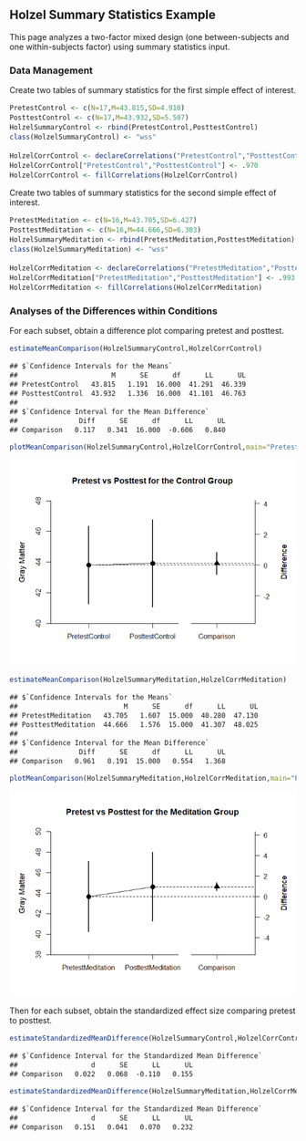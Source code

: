 ## Holzel Summary Statistics Example

This page analyzes a two-factor mixed design (one between-subjects and one within-subjects factor) using summary statistics input.

### Data Management

Create two tables of summary statistics for the first simple effect of interest.


```r
PretestControl <- c(N=17,M=43.815,SD=4.910)
PosttestControl <- c(N=17,M=43.932,SD=5.507)
HolzelSummaryControl <- rbind(PretestControl,PosttestControl)
class(HolzelSummaryControl) <- "wss"

HolzelCorrControl <- declareCorrelations("PretestControl","PosttestControl")
HolzelCorrControl["PretestControl","PosttestControl"] <- .970
HolzelCorrControl <- fillCorrelations(HolzelCorrControl)
```

Create two tables of summary statistics for the second simple effect of interest.


```r
PretestMeditation <- c(N=16,M=43.705,SD=6.427)
PosttestMeditation <- c(N=16,M=44.666,SD=6.303)
HolzelSummaryMeditation <- rbind(PretestMeditation,PosttestMeditation)
class(HolzelSummaryMeditation) <- "wss"

HolzelCorrMeditation <- declareCorrelations("PretestMeditation","PosttestMeditation")
HolzelCorrMeditation["PretestMeditation","PosttestMeditation"] <- .993
HolzelCorrMeditation <- fillCorrelations(HolzelCorrMeditation)
```

### Analyses of the Differences within Conditions

For each subset, obtain a difference plot comparing pretest and posttest.


```r
estimateMeanComparison(HolzelSummaryControl,HolzelCorrControl)
```

```
## $`Confidence Intervals for the Means`
##                       M      SE      df      LL      UL
## PretestControl   43.815   1.191  16.000  41.291  46.339
## PosttestControl  43.932   1.336  16.000  41.101  46.763
## 
## $`Confidence Interval for the Mean Difference`
##               Diff      SE      df      LL      UL
## Comparison   0.117   0.341  16.000  -0.606   0.840
```

```r
plotMeanComparison(HolzelSummaryControl,HolzelCorrControl,main="Pretest vs Posttest for the Control Group",ylab="Gray Matter",values=FALSE)
```

![](figures/Holzel-Summary-Comparison-1.png)<!-- -->

```r
estimateMeanComparison(HolzelSummaryMeditation,HolzelCorrMeditation)
```

```
## $`Confidence Intervals for the Means`
##                          M      SE      df      LL      UL
## PretestMeditation   43.705   1.607  15.000  40.280  47.130
## PosttestMeditation  44.666   1.576  15.000  41.307  48.025
## 
## $`Confidence Interval for the Mean Difference`
##               Diff      SE      df      LL      UL
## Comparison   0.961   0.191  15.000   0.554   1.368
```

```r
plotMeanComparison(HolzelSummaryMeditation,HolzelCorrMeditation,main="Pretest vs Posttest for the Meditation Group",ylab="Gray Matter",values=FALSE)
```

![](figures/Holzel-Summary-Comparison-2.png)<!-- -->

Then for each subset, obtain the standardized effect size comparing pretest to posttest.


```r
estimateStandardizedMeanDifference(HolzelSummaryControl,HolzelCorrControl)
```

```
## $`Confidence Interval for the Standardized Mean Difference`
##                  d      SE      LL      UL
## Comparison   0.022   0.068  -0.110   0.155
```

```r
estimateStandardizedMeanDifference(HolzelSummaryMeditation,HolzelCorrMeditation)
```

```
## $`Confidence Interval for the Standardized Mean Difference`
##                  d      SE      LL      UL
## Comparison   0.151   0.041   0.070   0.232
```
